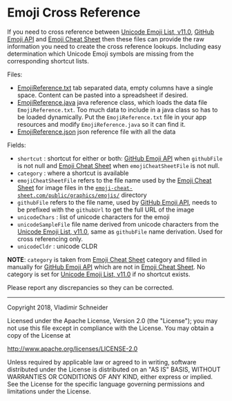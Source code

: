 # Emoji Cross Reference 

If you need to cross reference between [Unicode Emoji List, v11.0], [GitHub Emoji API] and
[Emoji Cheat Sheet] then these files can provide the raw information you need to create the
cross reference lookups. Including easy determination which Unicode Emoji symbols are missing
from the corresponding shortcut lists.

Files:

* [EmojiReference.txt](EmojiReference.txt) tab separated data, empty columns have a single
  space. Content can be pasted into a spreadsheet if desired.
* [EmojiReference.java](EmojiReference.java) java reference class, which loads the data file
  `EmojiReference.txt`. Too much data to include in a java class so has to be loaded
  dynamically. Put the `EmojiReference.txt` file in your app resources and modify
  `EmojiReference.java` so it can find it.
* [EmojiReference.json](EmojiReference.json) json reference file with all the data

Fields:

* `shortcut` : shortcut for either or both: [GitHub Emoji API] when `githubFile` is not null and
  [Emoji Cheat Sheet] when `emojiCheatSheetFile` is not null.
* `category` : where a shortcut is available
* `emojiCheatSheetFile` refers to the file name used by the [Emoji Cheat Sheet] for image files
  in the [`emoji-cheat-sheet.com/public/graphics/emojis/`] directory
* `githubFile` refers to the file name, used by [GitHub Emoji API], needs to be prefixed with
  the `githubUrl` to get the full URL of the image
* `unicodeChars` : list of unicode characters for the emoji
* `unicodeSampleFile` file name derived from unicode characters from the
  [Unicode Emoji List, v11.0], same as `githubFile` name derivation. Used for cross referencing
  only.
* `unicodeCldr` : unicode CLDR

**NOTE**: `category` is taken from [Emoji Cheat Sheet] category and filled in manually for
[GitHub Emoji API] which are not in [Emoji Cheat Sheet]. No category is set for
[Unicode Emoji List, v11.0] if no shortcut exists.

Please report any discrepancies so they can be corrected.

------

Copyright 2018, Vladimir Schneider

Licensed under the Apache License, Version 2.0 (the "License"); you may not use this file except
in compliance with the License. You may obtain a copy of the License at

http://www.apache.org/licenses/LICENSE-2.0

Unless required by applicable law or agreed to in writing, software distributed under the
License is distributed on an "AS IS" BASIS, WITHOUT WARRANTIES OR CONDITIONS OF ANY KIND, either
express or implied. See the License for the specific language governing permissions and
limitations under the License.

[`emoji-cheat-sheet.com/public/graphics/emojis/`]: https://github.com/WebpageFX/emoji-cheat-sheet.com/tree/master/public/graphics/emojis
[Emoji Cheat Sheet]: https://github.com/WebpageFX/emoji-cheat-sheet.com
[GitHub Emoji API]: https://api.github.com/emojis
[Unicode Emoji List, v11.0]: https://unicode.org/emoji/charts/emoji-list.html

